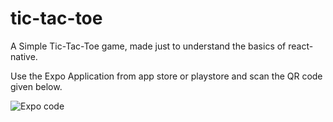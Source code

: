 # tic-tac-toe

A Simple Tic-Tac-Toe game, made just to understand the basics of react-native.


Use the Expo Application from app store or playstore and scan the QR code given below.

![Expo code](https://user-images.githubusercontent.com/58569464/124744680-a25d7e00-df3c-11eb-9440-a238bcdc7ca2.png)
